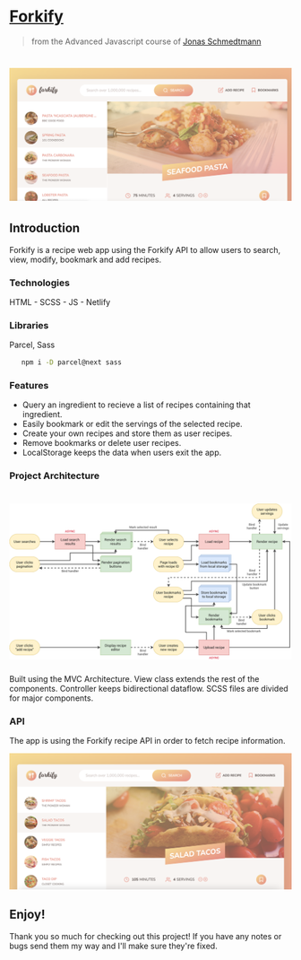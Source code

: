# [Forkify](https://recipeapp-forkify.netlify.app/)
> from the Advanced Javascript course of [Jonas Schmedtmann](https://github.com/jonasschmedtmann) 
# ![showcase](src/img/pasta.png)

## Introduction

Forkify is a recipe web app using the Forkify API to allow users to search, view, modify, bookmark and add recipes.

### Technologies

HTML - SCSS - JS - Netlify

### Libraries

Parcel, Sass

```sh
   npm i -D parcel@next sass
```

### Features

* Query an ingredient to recieve a list of recipes containing that ingredient.
* Easily bookmark or edit the servings of the selected recipe.
* Create your own recipes and store them as user recipes.
* Remove bookmarks or delete user recipes.
* LocalStorage keeps the data when users exit the app.

### Project Architecture

# ![architecture](forkify-flowchart-part-3.png)

Built using the MVC Architecture. View class extends the rest of the components. Controller keeps bidirectional dataflow. SCSS files are divided for major components.

### API

The app is using the Forkify recipe API in order to fetch recipe information.


![Image 1](https://github.com/roger-rangel/Forkify-App/blob/main/src/img/tacos.png)  

## Enjoy!

Thank you so much for checking out this project! If you have any notes or bugs send them my way and I'll make sure they're fixed.
